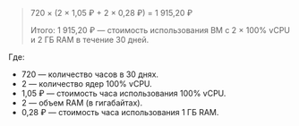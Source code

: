 > 720 × (2 × 1,05 ₽ + 2 × 0,28 ₽) = 1 915,20 ₽
>
> Итого: 1 915,20 ₽ — стоимость использования ВМ с 2 × 100% vCPU и 2 ГБ RAM в течение 30 дней.

Где:
* 720 — количество часов в 30 днях.
* 2 — количество ядер 100% vCPU.
* 1,05 ₽ — стоимость часа использования 100% vCPU.
* 2 — объем RAM (в гигабайтах).
* 0,28 ₽ — стоимость часа использования 1 ГБ RAM.